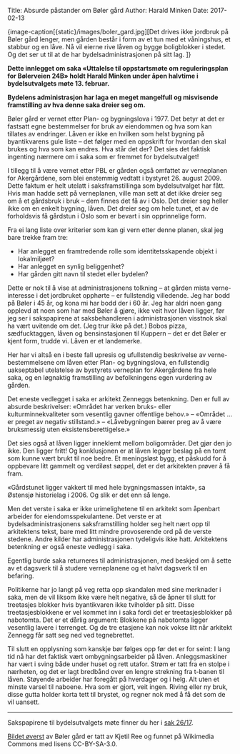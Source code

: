 Title: Absurde påstander om Bøler gård
Author: Harald Minken
Date: 2017-02-13

{image-caption[{static}/images/boler_gard.jpg][Det drives ikke jordbruk på Bøler gård lenger, men gården består i form av et tun med et våningshus, et stabbur og en låve. Nå vil eierne rive låven og bygge boligblokker i stedet. Og det ser ut til at de har bydelsadministrasjonen på sitt lag. ]}


**Dette innlegget om saka «Uttalelse til oppstartsmøte om reguleringsplan for Bølerveien 24B» holdt Harald Minken under åpen halvtime i bydelsutvalgets møte 13. februar.**

**Bydelens administrasjon har laga en meget mangelfull og misvisende framstilling av hva denne saka dreier seg om.**

Bøler gård er vernet etter Plan- og bygningslova i 1977. Det betyr at det er fastsatt egne bestemmelser for bruk av eiendommen og hva som kan tillates av endringer. Låven er ikke en hvilken som helst bygning på byantikvarens gule liste – det følger med en oppskrift for hvordan den skal brukes og hva som kan endres. Hva står det der? Det sies det faktisk ingenting nærmere om i saka som er fremmet for bydelsutvalget!

I tillegg til å være vernet etter PBL er gården også omfattet av verneplanen for Akergårdene, som blei enstemmig vedtatt i bystyret 26. august 2009. Dette faktum er helt utelatt i saksframstillinga som bydelsutvalget har fått. Hvis man hadde sett på verneplanen, ville man sett at det ikke dreier seg om å et gårdsbruk i bruk – dem finnes det få av i Oslo. Det dreier seg heller ikke om en enkelt bygning, låven. Det dreier seg om hele tunet, et av de forholdsvis få gårdstun i Oslo som er bevart i sin opprinnelige form.

Fra ei lang liste over kriterier som kan gi vern etter denne planen, skal jeg bare trekke fram tre:

- Har anlegget en framtredende rolle som identitetsskapende objekt i lokalmiljøet?
- Har anlegget en synlig beliggenhet?
- Har gården gitt navn til stedet eller bydelen?

Dette er nok til å vise at administrasjonens tolkning – at gården mista verne-interesse i det jordbruket opphørte – er fullstendig villedende. Jeg har bodd på Bøler i 45 år, og kona mi har bodd der i 60 år. Jeg har aldri noen gang opplevd at noen som har med Bøler å gjøre, ikke veit hvor låven ligger, før jeg ser i sakspapirene at saksbehandleren i administrasjonen visstnok skal ha vært uvitende om det. (Jeg trur ikke på det.) Bobos pizza, sædfucktaggen, låven og bensinstasjonen til Kuppern – det er det Bøler er kjent form, trudde vi. Låven er et landemerke.

Her har vi altså en i beste fall upresis og ufullstendig beskrivelse av verne-bestemmelsene om låven etter Plan- og bygningslova, en fullstendig uakseptabel utelatelse av bystyrets verneplan for Akergårdene fra hele saka, og en løgnaktig framstilling av befolkningens egen vurdering av gården.

Det eneste vedlegget i saka er arkitekt Zenneggs betenkning. Den er full av absurde beskrivelser: «Området har verken bruks- eller kulturminnekvaliteter som vesentlig gavner offentlige behov.» – «Området … er preget av negativ stillstand.» – «Låvebygningen bærer preg av å være bruksmessig uten eksistensberettigelse.»

Det sies også at låven ligger inneklemt mellom boligområder. Det gjør den jo ikke. Den ligger fritt! Og konklusjonen er at låven legger beslag på en tomt som kunne vært brukt til noe bedre. Et meningsløst bygg, et påskudd for å oppbevare litt gammelt og verdiløst søppel, det er det arkitekten prøver å få fram.

«Gårdstunet ligger vakkert til med hele bygningsmassen intakt», sa Østensjø historielag i 2006. Og slik er det enn så lenge.

Men det verste i saka er ikke urimelighetene til en arkitekt som åpenbart arbeider for eiendomsspekulantene. Det verste er at bydelsadministrasjonens saksframstilling holder seg helt nært opp til arkitektens tekst, bare med litt mindre provoserende ord på de verste stedene. Andre kilder har administrasjonen tydeligvis ikke hatt. Arkitektens betenkning er også eneste vedlegg i saka.

Egentlig burde saka returneres til administrasjonen, med beskjed om å sette av et dagsverk til å studere verneplanene og et halvt dagsverk til en befaring.

Politikerne har jo langt på veg retta opp skandalen med sine merknader i saka, men de vil liksom ikke være helt negative, så de åpner til slutt for treetasjes blokker hvis byantikvaren ikke tviholder på sitt. Disse treetasjesblokkene er vel kommet inn i saka fordi det er treetasjesblokker på nabotomta. Det er et dårlig argument: Blokkene på nabotomta ligger vesentlig lavere i terrenget. Og de tre etasjene kan nok vokse litt når arkitekt Zennegg får satt seg ned ved tegnebrettet.

Til slutt en opplysning som kanskje bør følges opp før det er for seint: I lang tid nå har det faktisk vært ombygningsarbeider på låven. Anleggsmaskiner har vært i sving både under huset og rett utafor. Strøm er tatt fra en stolpe i nærheten, og det er lagt bredbånd over en lengre strekning fra t-banen til låven. Støyende arbeider har foregått på hverdager og i helg. Alt uten et minste varsel til naboene. Hva som er gjort, veit ingen. Riving eller ny bruk, disse gutta holder korta tett til brystet, og regner nok med å få det som de vil uansett.

---

Sakspapirene til bydelsutvalgets møte finner du her i [sak 26/17](https://www.oslo.kommune.no/politikk-og-administrasjon/bydeler/bydel-ostensjo/politikk-i-bydel-ostensjo/ostensjo-bydelsutvalg/moter/mote-i-ostensjo-bydelsutvalg-article64858.html).

[Bildet øverst](https://commons.wikimedia.org/wiki/File:B%C3%B8ler_g%C3%A5rd.jpg) av Bøler gård er tatt av Kjetil Ree og funnet på Wikimedia Commons med lisens CC-BY-SA-3.0.